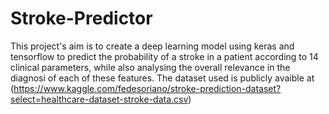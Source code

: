 # Stroke-Predictor
This project's aim is to create a deep learning model using keras and tensorflow to predict the probability of a stroke in a patient according to 14 clinical parameters, while also analysing the overall relevance in the diagnosi of each of these features. The dataset used is publicly avaible at (https://www.kaggle.com/fedesoriano/stroke-prediction-dataset?select=healthcare-dataset-stroke-data.csv)
